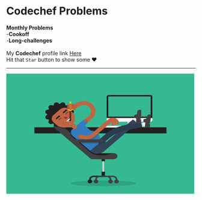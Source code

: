 # Codechef Problems
**Monthly Problems**<br/>
-**Cookoff**<br/>
-**Long-challenges**<br/><br/>
My **Codechef** profile link [Here](https://www.codechef.com/users/j2infy)
<br/>
Hit that `Star` button to show some ❤️ 
<br/>
- - - -
<a href="https://github.com/SasmalUdayaditya/Codechef_Problems">
  <img align="center" alt="GIF" src="https://github.com/SasmalUdayaditya/SasmalUdayaditya/blob/main/code.gif" width="500" height="320" />
</a>

